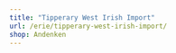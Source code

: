 ```yaml
---
title: "Tipperary West Irish Import"
url: /erie/tipperary-west-irish-import/
shop: Andenken
---
```

